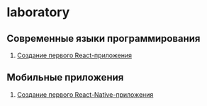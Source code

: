 # laboratory

## Современные языки программирования
1. [Создание первого React-приложения](https://github.com/vinokurov-and/laboratory/blob/main/programming-language/javascript/react/1.%20my-first-app.md)

## Мобильные приложения
1. [Создание первого React-Native-приложения]()
